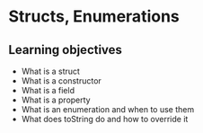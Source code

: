 # Structs, Enumerations

## Learning objectives

- What is a struct
- What is a constructor
- What is a field
- What is a property
- What is an enumeration and when to use them
- What does toString do and how to override it
